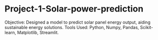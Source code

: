 # Project-1-Solar-power-prediction
Objective: Designed a model to predict solar panel energy output, aiding sustainable energy solutions. Tools Used: Python, Numpy, Pandas, Scikit-learn, Matplotlib, Streamlit.

